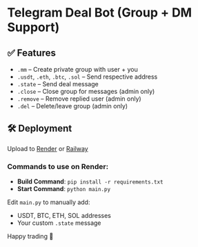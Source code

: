 # Telegram Deal Bot (Group + DM Support)

## ✅ Features
- `.mm` – Create private group with user + you
- `.usdt`, `.eth`, `.btc`, `.sol` – Send respective address
- `.state` – Send deal message
- `.close` – Close group for messages (admin only)
- `.remove` – Remove replied user (admin only)
- `.del` – Delete/leave group (admin only)

## 🛠 Deployment
Upload to [Render](https://render.com) or [Railway](https://railway.app)

### Commands to use on Render:
- **Build Command**: `pip install -r requirements.txt`
- **Start Command**: `python main.py`

Edit `main.py` to manually add:
- USDT, BTC, ETH, SOL addresses
- Your custom `.state` message

Happy trading 🚀

